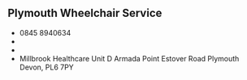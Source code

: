 
## Plymouth Wheelchair Service

- <i class="fa fa-phone"></i> 0845 8940634
- <i class="fa fa-envelope"></i> <a href="mailto:"></a>
- <i class="fa fa-home"></i> []()
- <i class="fa fa-building"></i> Millbrook Healthcare Unit D Armada Point Estover Road  Plymouth Devon, PL6 7PY
